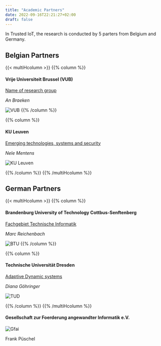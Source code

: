 ```yaml
---
title: "Academic Partners"
date: 2022-09-16T22:21:27+02:00
draft: false
---
```


In Trusted IoT, the research is conducted by 5 parters from Belgium and Germany.


## Belgian Partners

{{< multiHcolumn >}}
{{% column %}}

#### Vrije Universiteit Brussel (VUB)
[Name of research group](https://www.vub.be)

*An Braeken*

![VUB](/images/logo_vub.png)
{{% /column %}}

{{% column %}}
####  KU Leuven

[Emerging technologies, systems and security](https://iiw.kuleuven.be/onderzoek/ess)

*Nele Mentens*

![KU Leuven](/images/logo_kuleuven.png)

{{% /column %}}
{{% /multiHcolumn %}}




## German Partners

{{< multiHcolumn >}}
{{% column %}}
#### Brandenburg University of Technology Cottbus-Senftenberg
[Fachgebiet Technische Informatik](https://www.b-tu.de/fg-technische-informatik)

*Marc Reichenbach*

![BTU](/images/logo_btu.png)
{{% /column %}}

{{% column %}}
####  Technische Universität Dresden
[Adaptive Dynamic systems](https://tu-dresden.de/ing/informatik/ti/ads)

*Diana Göhringer*

![TUD](/images/logo_tud.png)

{{% /column %}}
{{% /multiHcolumn %}}



#### Gesellschaft zur Foerderung angewandter Informatik e.V.

![Gfai](/images/logo_gfai.png)

Frank Püschel